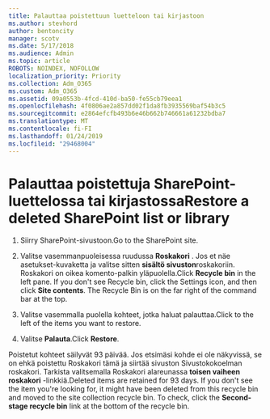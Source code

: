 ```yaml
---
title: Palauttaa poistettuun luetteloon tai kirjastoon
ms.author: stevhord
author: bentoncity
manager: scotv
ms.date: 5/17/2018
ms.audience: Admin
ms.topic: article
ROBOTS: NOINDEX, NOFOLLOW
localization_priority: Priority
ms.collection: Adm_O365
ms.custom: Adm_O365
ms.assetid: 09a0553b-4fcd-410d-ba50-fe55cb79eea1
ms.openlocfilehash: 4f0806ae2a857dd02f1da8fb3935569baf54b3c5
ms.sourcegitcommit: e2864efcfb493b6e46b662b746661a61232bdba7
ms.translationtype: MT
ms.contentlocale: fi-FI
ms.lasthandoff: 01/24/2019
ms.locfileid: "29468004"
---
```

# <a name="restore-a-deleted-sharepoint-list-or-library"></a><span data-ttu-id="37f0d-102">Palauttaa poistettuja SharePoint-luettelossa tai kirjastossa</span><span class="sxs-lookup"><span data-stu-id="37f0d-102">Restore a deleted SharePoint list or library</span></span>

1. <span data-ttu-id="37f0d-103">Siirry SharePoint-sivustoon.</span><span class="sxs-lookup"><span data-stu-id="37f0d-103">Go to the SharePoint site.</span></span>
    
2. <span data-ttu-id="37f0d-p101">Valitse vasemmanpuoleisessa ruudussa **Roskakori** . Jos et näe asetukset-kuvaketta ja valitse sitten **sisältö sivuston**roskakoriin. Roskakori on oikea komento-palkin yläpuolella.</span><span class="sxs-lookup"><span data-stu-id="37f0d-p101">Click **Recycle bin** in the left pane. If you don't see Recycle bin, click the Settings icon, and then click **Site contents**. The Recycle Bin is on the far right of the command bar at the top.</span></span>
    
3. <span data-ttu-id="37f0d-107">Valitse vasemmalla puolella kohteet, jotka haluat palauttaa.</span><span class="sxs-lookup"><span data-stu-id="37f0d-107">Click to the left of the items you want to restore.</span></span>
    
4. <span data-ttu-id="37f0d-108">Valitse **Palauta**.</span><span class="sxs-lookup"><span data-stu-id="37f0d-108">Click **Restore**.</span></span>
    
<span data-ttu-id="37f0d-p102">Poistetut kohteet säilyvät 93 päivää. Jos etsimäsi kohde ei ole näkyvissä, se on ehkä poistettu Roskakori tämä ja siirtää sivuston Sivustokokoelman roskakori. Tarkista valitsemalla Roskakori alareunassa **toisen vaiheen roskakori** -linkkiä.</span><span class="sxs-lookup"><span data-stu-id="37f0d-p102">Deleted items are retained for 93 days. If you don't see the item you're looking for, it might have been deleted from this recycle bin and moved to the site collection recycle bin. To check, click the **Second-stage recycle bin** link at the bottom of the recycle bin.</span></span> 
  


